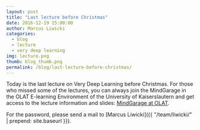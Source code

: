 ```yaml
---
layout: post
title: "Last lecture before Christmas"
date: 2016-12-19 15:00:00
author: Marcus Liwicki
categories:
  - blog
  - lecture
  - very deep learning
img: lecture.png
thumb: blog_thumb.png
permalink: /blog/last-lecture-before-christmas/
---
```


Today is the last lecture on Very Deep Learning before Christmas. For those who missed some of the lectures, you can always
join the MindGarage in the OLAT E-learning Environment of the University of Kaiserslautern and get access to the lecture information
and slides: [MindGarage at OLAT](https://olat.vcrp.de/auth/BusinessGroup/lecture167595272).

For the password, please send a mail to [Marcus Liwicki]({{ "/team/liwicki/" | prepend: site.baseurl }}).

